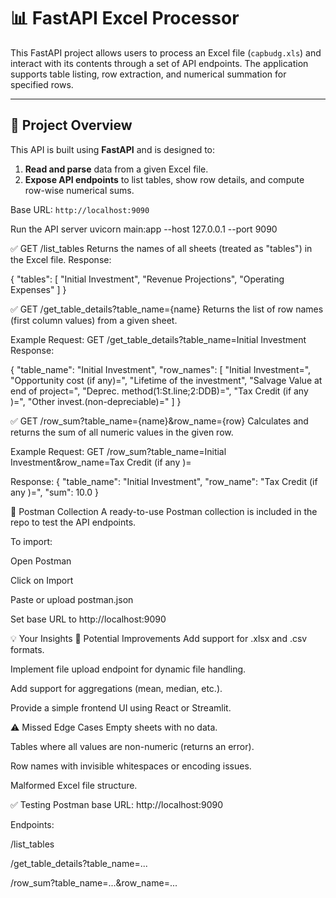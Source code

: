 # 📊 FastAPI Excel Processor

This FastAPI project allows users to process an Excel file (`capbudg.xls`) and interact with its contents through a set of API endpoints. The application supports table listing, row extraction, and numerical summation for specified rows.

---

## 🚀 Project Overview

This API is built using **FastAPI** and is designed to:

1. **Read and parse** data from a given Excel file.
2. **Expose API endpoints** to list tables, show row details, and compute row-wise numerical sums.

Base URL: `http://localhost:9090`



Run the API server
uvicorn main:app --host 127.0.0.1 --port 9090

✅ GET /list_tables
Returns the names of all sheets (treated as "tables") in the Excel file.
Response:

{
  "tables": [
    "Initial Investment",
    "Revenue Projections",
    "Operating Expenses"
  ]
}

✅ GET /get_table_details?table_name={name}
Returns the list of row names (first column values) from a given sheet.

Example Request:
GET /get_table_details?table_name=Initial Investment
Response:

{
  "table_name": "Initial Investment",
  "row_names": [
    "Initial Investment=",
    "Opportunity cost (if any)=",
    "Lifetime of the investment",
    "Salvage Value at end of project=",
    "Deprec. method(1:St.line;2:DDB)=",
    "Tax Credit (if any )=",
    "Other invest.(non-depreciable)="
  ]
}

✅ GET /row_sum?table_name={name}&row_name={row}
Calculates and returns the sum of all numeric values in the given row.

Example Request:
GET /row_sum?table_name=Initial Investment&row_name=Tax Credit (if any )=

Response:
{
  "table_name": "Initial Investment",
  "row_name": "Tax Credit (if any )=",
  "sum": 10.0
}




🧪 Postman Collection
A ready-to-use Postman collection is included in the repo to test the API endpoints.

To import:

Open Postman

Click on Import

Paste or upload postman.json

Set base URL to http://localhost:9090




💡 Your Insights
🔁 Potential Improvements
Add support for .xlsx and .csv formats.

Implement file upload endpoint for dynamic file handling.

Add support for aggregations (mean, median, etc.).

Provide a simple frontend UI using React or Streamlit.

⚠️ Missed Edge Cases
Empty sheets with no data.

Tables where all values are non-numeric (returns an error).

Row names with invisible whitespaces or encoding issues.

Malformed Excel file structure.


✅ Testing
Postman base URL: http://localhost:9090

Endpoints:

/list_tables

/get_table_details?table_name=...

/row_sum?table_name=...&row_name=...



